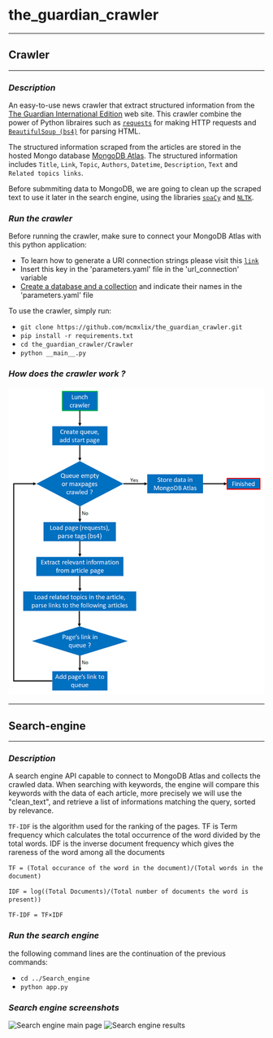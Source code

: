 # the_guardian_crawler
___
## Crawler
___
### *Description*

An easy-to-use news crawler that extract structured information from the [The Guardian International Edition](https://www.theguardian.com/international) web site. This crawler combine the power of Python libraires such as [`requests`](https://requests.readthedocs.io/en/master/) for making HTTP requests and [`BeautifulSoup (bs4)`](https://pypi.org/project/beautifulsoup4/) for parsing HTML.

The structured information scraped from the articles are stored in the hosted Mongo database [MongoDB Atlas](https://www.mongodb.com/cloud/atlas). The structured information includes ```Title```, ```Link```, ```Topic```, ```Authors```, ```Datetime```, ```Description```, ```Text``` and ```Related topics links```.

Before submmiting data to MongoDB, we are going to clean up the scraped text to use it later in the search engine, using the libraries  [`spaCy`](https://spacy.io/) and [`NLTK`](https://www.nltk.org/).

### *Run the crawler*
Before running the crawler, make sure to connect your MongoDB Atlas with this python application:
* To learn how to generate a URI connection strings please visit this [`link`](https://docs.atlas.mongodb.com/driver-connection/)
* Insert this key in the 'parameters.yaml' file in the 'url_connection' variable
* [Create a database and a collection](https://docs.atlas.mongodb.com/data-explorer/databases-collections/) and indicate their names in the 'parameters.yaml' file

To use the crawler, simply run:
* ```git clone https://github.com/mcmxlix/the_guardian_crawler.git```
* ```pip install -r requirements.txt```
* ```cd the_guardian_crawler/Crawler```
* ```python __main__.py```

### *How does the crawler work ?*
![Crawler workflow](images/crawler-flow.png)

___
## Search-engine
___
### *Description*
A search engine API capable to connect to MongoDB Atlas and collects the crawled data. When searching with keywords, the engine will compare this keywords with the data of each article, more precisely we will use the "clean_text", and retrieve a list of informations matching the query, sorted by relevance.

```TF-IDF``` is the algorithm used for the ranking of the pages. TF is Term frequency which calculates the total occurrence of the word divided by the total words. IDF is the inverse document frequency which gives the rareness of the word among all the documents 
```
TF = (Total occurance of the word in the document)/(Total words in the document)
```
```
IDF = log⁡((Total Documents)/(Total number of documents the word is present))
```
```
TF-IDF = TF×IDF
```

### *Run the search engine*
the following command lines are the continuation of the previous commands:
* ```cd ../Search_engine```
* ```python app.py```

### *Search engine screenshots*
![Search engine main page](images/search-engine1.PNG)
![Search engine results](images/search-engine2.PNG)